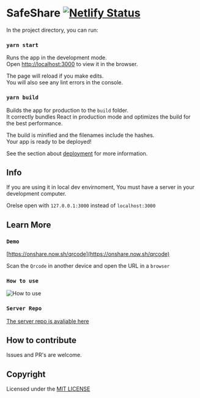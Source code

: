 # SafeShare [![Netlify Status](https://api.netlify.com/api/v1/badges/f0eed0d1-f99e-462c-9d52-5bc84e642701/deploy-status)](https://app.netlify.com/sites/airdrop/deploys)

In the project directory, you can run:

### `yarn start`

Runs the app in the development mode.<br />
Open [http://localhost:3000](http://localhost:3000) to view it in the browser.

The page will reload if you make edits.<br />
You will also see any lint errors in the console.

### `yarn build`

Builds the app for production to the `build` folder.<br />
It correctly bundles React in production mode and optimizes the build for the best performance.

The build is minified and the filenames include the hashes.<br />
Your app is ready to be deployed!

See the section about [deployment](https://facebook.github.io/create-react-app/docs/deployment) for more information.

## Info
If you are using it in local dev envirnoment, You must have a server in your development computer.

Orelse open with `127.0.0.1:3000` instead of `localhost:3000`

## Learn More

### `Demo`

[https://onshare.now.sh/qrcode](https://onshare.now.sh/qrcode)

Scan the `Qrcode` in another device and open the URL in a `browser`

### `How to use`

![How to use](https://github.com/vj-abishek/airdrop/blob/master/img/ezgif.com-gif-maker.gif)

### `Server Repo`

[The server repo is avaliable here](https://github.com/vj-abishek/facetime-server)

## How to contribute
Issues and PR's are welcome.

## Copyright

Licensed under the [MIT LICENSE](LICENSE)
